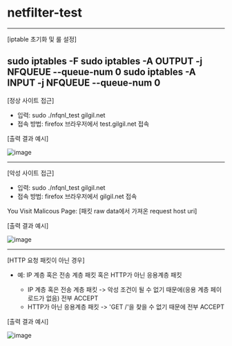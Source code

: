 # netfilter-test

------------------------------
[iptable 초기화 및 룰 설정]

sudo iptables -F
sudo iptables -A OUTPUT -j NFQUEUE --queue-num 0
sudo iptables -A INPUT -j NFQUEUE --queue-num 0
------------------------------
[정상 사이트 접근]
- 입력: sudo ./nfqnl_test gilgil.net
- 접속 방법: firefox 브라우저에서 test.gilgil.net 접속

[출력 결과 예시]

![image](https://user-images.githubusercontent.com/60030828/130336632-6409054b-503c-4ece-8fc6-cf4c278c6795.png)

------------------------------
[악성 사이트 접근] 
- 입력: sudo ./nfqnl_test gilgil.net
- 접속 방법: firefox 브라우저에서 gilgil.net 접속

You Visit Malicous Page: [패킷 raw data에서 가져온 request host uri]

[출력 결과 예시]

![image](https://user-images.githubusercontent.com/60030828/130336681-227c914c-c19e-4ab2-9edd-f1bdcb4d9dd1.png)

------------------------------
[HTTP 요청 패킷이 아닌 경우]
- 예: IP 계층 혹은 전송 계층 패킷 혹은 HTTP가 아닌 응용계층 패킷
    
    - IP 계층 혹은 전송 계층 패킷 -> 악성 조건이 될 수 없기 때문에(응용 계층 페이로드가 없음) 전부 ACCEPT
    - HTTP가 아닌 응용계층 패킷   -> 'GET /'을 찾을 수 없기 때문에 전부 ACCEPT

[출력 결과 예시]

![image](https://user-images.githubusercontent.com/60030828/130336692-dc22d04f-8ccc-4712-bf3a-25eeec710793.png)

